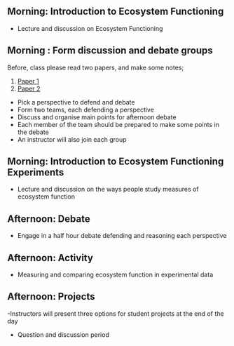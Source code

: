 ## Morning: Introduction to Ecosystem Functioning
  
  - Lecture and discussion on Ecosystem Functioning 

## Morning : Form discussion and debate groups
Before, class please read two papers, and make some notes;
1. [Paper 1](https://onlinelibrary.wiley.com/doi/epdf/10.1111/jvs.12399)
2. [Paper 2](https://onlinelibrary.wiley.com/doi/epdf/10.1111/jvs.12435)

- Pick a perspective to defend and debate
- Form two teams, each defending a perspective
- Discuss and organise main points for afternoon debate
- Each member of the team should be prepared to make some points in the debate
- An instructor will also join each group

## Morning: Introduction to Ecosystem Functioning Experiments

- Lecture and discussion on the ways people study measures of ecosystem function

## Afternoon: Debate

- Engage in a half hour debate defending and reasoning each perspective 

## Afternoon: Activity

  - Measuring and comparing ecosystem function in experimental data
  
## Afternoon: Projects
-Instructors will present three options for student projects at the end of the day
- Question and discussion period
